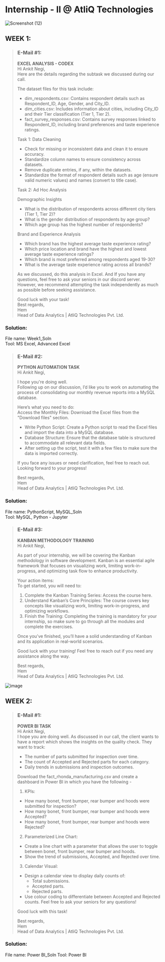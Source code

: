 # Internship - II @ AtliQ Technologies  

![Screenshot (12)](https://github.com/user-attachments/assets/e9e09a92-e0c9-4e3f-839e-cc5caee5f61b)  

## WEEK 1:  

> ### E-Mail #1:  
> **EXCEL ANALYSIS - CODEX**  
Hi Ankit Negi,  
Here are the details regarding the subtask we discussed during our call.
> 
> The dataset files for this task include:  
> - dim_respondents.csv: Contains respondent details such as Respondent_ID, Age, Gender, and City_ID.  
> - dim_cities.csv: Includes information about cities, including City_ID and their Tier classification (Tier 1, Tier 2).  
> - fact_survey_responses.csv: Contains survey responses linked to Respondent_ID, including brand preferences and taste experience ratings.  
>
> 
> Task 1: Data Cleaning  
> 
> - Check for missing or inconsistent data and clean it to ensure accuracy.  
> - Standardize column names to ensure consistency across datasets.  
> - Remove duplicate entries, if any, within the datasets.  
> - Standardize the format of respondent details such as age (ensure valid numeric values) and names (convert to title case).  
>
> Task 2: Ad Hoc Analysis
>
> Demographic Insights
> - What is the distribution of respondents across different city tiers (Tier 1, Tier 2)?
> - What is the gender distribution of respondents by age group?
> - Which age group has the highest number of respondents?
>
> Brand and Experience Analysis
> - Which brand has the highest average taste experience rating?
> - Which price location and brand have the highest and lowest average taste experience ratings?
> - Which brand is most preferred among respondents aged 19-30?
> - What is the average taste experience rating across all brands?
>
> As we discussed, do this analysis in Excel. And If you have any questions, feel free to ask your seniors in our discord server.
> However, we recommend attempting the task independently as much as possible before seeking assistance.
>
> Good luck with your task!  
> Best regards,  
> Hem  
> Head of Data Analytics | AtliQ Technologies Pvt. Ltd.
>   
### **Solution:**   
File name: Week1_Soln  
Tool: MS Excel, Advanced Excel  

> ### E-Mail #2:  
> **PYTHON AUTOMATION TASK**  
> Hi Ankit Negi,
> 
> I hope you're doing well.  
Following up on our discussion, I’d like you to work on automating the process of consolidating our monthly revenue reports into a MySQL database.  
>
> Here’s what you need to do:  
> Access the Monthly Files: Download the Excel files from the "Download files" section.  
> - Write Python Script: Create a Python script to read the Excel files and import the data into a MySQL database.
> - Database Structure: Ensure that the database table is structured to accommodate all relevant data fields.
> - After setting up the script, test it with a few files to make sure the data is imported correctly.
>
> If you face any issues or need clarification, feel free to reach out. Looking forward to your progress!
>
> Best regards,  
> Hem  
> Head of Data Analytics | AtliQ Technologies Pvt. Ltd.
>   
### **Solution:**   
File name: PythonScript, MySQL_Soln  
Tool: MySQL, Python - Jupyter 

> ### E-Mail #3:  
> **KANBAN METHODOLOGY TRAINING**  
> Hi Ankit Negi,
> 
> As part of your internship, we will be covering the Kanban methodology in software development. Kanban is an essential agile framework that focuses on visualizing work, limiting work-in-progress, and optimizing task flow to enhance productivity. 
>
> Your action items:  
> To get started, you will need to:  
> 1. Complete the Kanban Training Series: Access the course here.
> 2. Understand Kanban’s Core Principles: The course covers key concepts like visualizing work, limiting work-in-progress, and optimizing workflows.
> 3. Finish the Training: Completing the training is mandatory for your internship, so make sure to go through all the modules and complete the exercises.
>
> Once you’ve finished, you’ll have a solid understanding of Kanban and its application in real-world scenarios.
>
> Good luck with your training! Feel free to reach out if you need any assistance along the way.
>
> Best regards,  
> Hem  
> Head of Data Analytics | AtliQ Technologies Pvt. Ltd.
>

![image](https://github.com/user-attachments/assets/93df924c-9f7a-407d-a5a5-ba8c4e900c3e)  

## WEEK 2:  
> ### E-Mail #1:  
> **POWER BI TASK**  
Hi Ankit Negi,  
I hope you are doing well. As discussed in our call, the client wants to have a report which shows the insights on the quality check. They want to track:  
> - The number of parts submitted for inspection over time.  
> - The count of Accepted and Rejected parts for each category.  
> - Daily trends in submissions and inspection outcomes.  
> 
> Download the fact_rhonda_manufacturing.csv and create a dashboard in Power BI in which you have the following -
>
> 1. KPIs:
> - How many bonet, front bumper, rear bumper and hoods were submitted for inspection?
> - How many bonet, front bumper, rear bumper and hoods were Accepted?
> - How many bonet, front bumper, rear bumper and hoods were Rejected?
> 2. Parameterized Line Chart:
> - Create a line chart with a parameter that allows the user to toggle between bonet, front bumper, rear bumper and hoods.
> - Show the trend of submissions, Accepted, and Rejected over time.
> 3. Calendar Visual:
> - Design a calendar view to display daily counts of:
>   - Total submissions.
>   - Accepted parts.
>   - Rejected parts.
> - Use colour coding to differentiate between Accepted and Rejected counts.
Feel free to ask your seniors for any questions!
>
> Good luck with this task!
> 
> Best regards,    
> Hem  
> Head of Data Analytics | AtliQ Technologies Pvt. Ltd.
>
### **Solution:**   
File name: Power BI_Soln
Tool: Power BI
